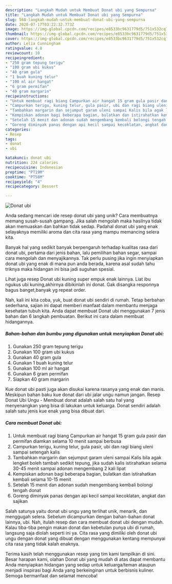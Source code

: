 ```yaml
---
description: "Langkah Mudah untuk Membuat Donat ubi yang Sempurna"
title: "Langkah Mudah untuk Membuat Donat ubi yang Sempurna"
slug: 568-langkah-mudah-untuk-membuat-donat-ubi-yang-sempurna
date: 2020-07-17T03:22:32.773Z
image: https://img-global.cpcdn.com/recipes/e8533bc9631779d5/751x532cq70/donat-ubi-foto-resep-utama.jpg
thumbnail: https://img-global.cpcdn.com/recipes/e8533bc9631779d5/751x532cq70/donat-ubi-foto-resep-utama.jpg
cover: https://img-global.cpcdn.com/recipes/e8533bc9631779d5/751x532cq70/donat-ubi-foto-resep-utama.jpg
author: Lelia Cunningham
ratingvalue: 4.8
reviewcount: 10
recipeingredient:
- "250 gram tepung terigu"
- "100 gram ubi kukus"
- "40 gram gula"
- "1 buah kuning telur"
- "100 ml air hangat"
- "6 gram permifan"
- "40 gram margarin"
recipeinstructions:
- "Untuk membuat ragi biang Campurkan air hangat 15 gram gula pasir dan permifan diamkan selama 10 menit sampai berbusa"
- "Campurkan terigu, kuning telur, gula pasir, ubi dan ragi biang uleni sampai setengah kalis"
- "Tambahkan margarin dan sejumput garam uleni sampai Kalis bila agak lengket boleh tambah sedikit tepung, jika sudah kalis istirahatkan selama 30-45 menit sampai adonan mengembang 2 kali lipat"
- "Kempiskan adonan bagi beberapa bagian, bulatkan dan istirahatkan kembali selama 10-15 menit"
- "Setelah 15 menit dan adonan sudah mengembang kembali bolongi tengah donat"
- "Goreng diminyak panas dengan api kecil sampai kecoklatan, angkat dan sajikan"
categories:
- Resep
tags:
- donat
- ubi

katakunci: donat ubi 
nutrition: 224 calories
recipecuisine: Indonesian
preptime: "PT19M"
cooktime: "PT58M"
recipeyield: "4"
recipecategory: Dessert

---
```



![Donat ubi](https://img-global.cpcdn.com/recipes/e8533bc9631779d5/751x532cq70/donat-ubi-foto-resep-utama.jpg)

Anda sedang mencari ide resep donat ubi yang unik? Cara membuatnya memang susah-susah gampang. Jika salah mengolah maka hasilnya tidak akan memuaskan dan bahkan tidak sedap. Padahal donat ubi yang enak selayaknya memiliki aroma dan cita rasa yang mampu memancing selera kita.

Banyak hal yang sedikit banyak berpengaruh terhadap kualitas rasa dari donat ubi, pertama dari jenis bahan, lalu pemilihan bahan segar, sampai cara mengolah dan menyajikannya. Tak perlu pusing jika ingin menyiapkan donat ubi yang enak di mana pun anda berada, karena asal sudah tahu triknya maka hidangan ini bisa jadi suguhan spesial.

Lihat juga resep Donat ubi kuning super empuk enak lainnya. Liat ibu ngukus ubi kuning,akhirnya dibikinlah ini donat. Gak disangka responnya bagus banget,banyak yg repeat order.


Nah, kali ini kita coba, yuk, buat donat ubi sendiri di rumah. Tetap berbahan sederhana, sajian ini dapat memberi manfaat dalam membantu menjaga kesehatan tubuh kita. Anda dapat membuat Donat ubi menggunakan 7 jenis bahan dan 6 langkah pembuatan. Berikut ini cara dalam membuat hidangannya.

<!--inarticleads1-->

##### Bahan-bahan dan bumbu yang digunakan untuk menyiapkan Donat ubi:

1. Gunakan 250 gram tepung terigu
1. Gunakan 100 gram ubi kukus
1. Gunakan 40 gram gula
1. Gunakan 1 buah kuning telur
1. Gunakan 100 ml air hangat
1. Gunakan 6 gram permifan
1. Siapkan 40 gram margarin


Kue donat ubi pasti juga akan disukai karena rasanya yang enak dan manis. Meskipun bahan baku kue donat dari ubi jalar ungu namun jangan. Resep Donat Ubi Ungu - Membuat donat adalah salah satu hal yang menyenangkan yang bisa di lakukan untuk keluarga. Donat sendiri adalah salah satu jenis kue enak yang bisa dibuat dari. 

<!--inarticleads2-->

##### Cara membuat Donat ubi:

1. Untuk membuat ragi biang Campurkan air hangat 15 gram gula pasir dan permifan diamkan selama 10 menit sampai berbusa
1. Campurkan terigu, kuning telur, gula pasir, ubi dan ragi biang uleni sampai setengah kalis
1. Tambahkan margarin dan sejumput garam uleni sampai Kalis bila agak lengket boleh tambah sedikit tepung, jika sudah kalis istirahatkan selama 30-45 menit sampai adonan mengembang 2 kali lipat
1. Kempiskan adonan bagi beberapa bagian, bulatkan dan istirahatkan kembali selama 10-15 menit
1. Setelah 15 menit dan adonan sudah mengembang kembali bolongi tengah donat
1. Goreng diminyak panas dengan api kecil sampai kecoklatan, angkat dan sajikan


Salah satunya yaitu donat ubi ungu yang terlihat unik, menarik, dan menggugah selera. Sebelum dicampurkan dengan bahan-bahan donat lainnya, ubi. Nah, itulah resep dan cara membuat donat ubi dengan mudah. Kalau tiba-tiba pengin makan donat dan kebetulan punya ubi di rumah, langsung saja diolah seperti ini ya. Cita rasa yang dimiliki oleh donat ubi ungu dengan donat yang dibuat dengan menggunakan kentang mempunyai cita rasa yang tidak kalah enaknya. 

Terima kasih telah menggunakan resep yang tim kami tampilkan di sini. Besar harapan kami, olahan Donat ubi yang mudah di atas dapat membantu Anda menyiapkan hidangan yang sedap untuk keluarga/teman ataupun menjadi inspirasi bagi Anda yang berkeinginan untuk berbisnis kuliner. Semoga bermanfaat dan selamat mencoba!
